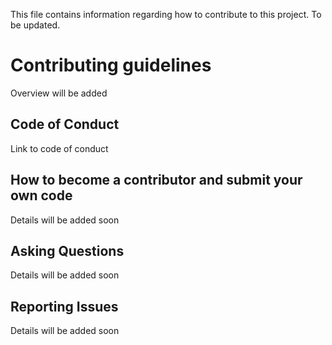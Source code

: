 This file contains information regarding how to contribute to this project. To be updated.

# Contributing guidelines
Overview will be added

## Code of Conduct
Link to code of conduct

## How to become a contributor and submit your own code
Details will be added soon

## Asking Questions
Details will be added soon

## Reporting Issues
Details will be added soon



